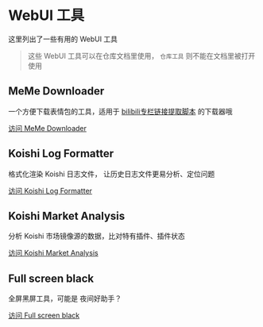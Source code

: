 # WebUI 工具

这里列出了一些有用的 WebUI 工具

> 这些 WebUI 工具可以在仓库文档里使用， `仓库工具` 则不能在文档里被打开使用

## MeMe Downloader

一个方便下载表情包的工具，适用于 [bilibili专栏链接提取脚本](https://greasyfork.org/zh-CN/scripts/521666-bilibili%E4%B8%93%E6%A0%8F%E5%8E%9F%E5%9B%BE%E9%93%BE%E6%8E%A5%E6%8F%90%E5%8F%962024%E6%94%B9%E7%89%88) 的下载器哦

<a href="/koishi-shangxue-apps/MemeDownloader.html" target="_blank" rel="noopener noreferrer">访问 MeMe Downloader</a>

## Koishi Log Formatter

格式化渲染 Koishi 日志文件， 让历史日志文件更易分析、定位问题

<a href="/koishi-shangxue-apps/LogFormatter.html" target="_blank" rel="noopener noreferrer">访问 Koishi Log Formatter</a>

## Koishi Market Analysis

分析 Koishi 市场镜像源的数据，比对特有插件、插件状态

<a href="/koishi-shangxue-apps/KoishiMarketAnalysis.html" target="_blank" rel="noopener noreferrer">访问 Koishi Market Analysis</a>

## Full screen black

全屏黑屏工具，可能是    夜间好助手？

<a href="/koishi-shangxue-apps/ALLblack.html" target="_blank" rel="noopener noreferrer">访问 Full screen black</a>
